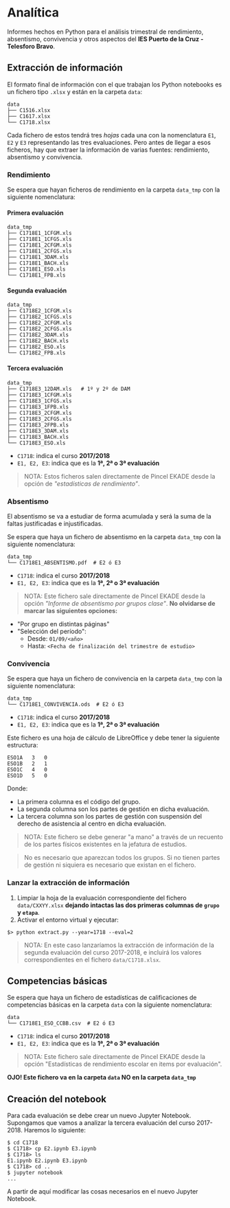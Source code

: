 # Analítica

Informes hechos en Python para el análisis trimestral de rendimiento, absentismo, convivencia y otros aspectos del **IES Puerto de la Cruz - Telesforo Bravo**.

## Extracción de información

El formato final de información con el que trabajan los Python notebooks es un fichero tipo `.xlsx` y están en la carpeta `data`:

~~~
data
├── C1516.xlsx
├── C1617.xlsx
└── C1718.xlsx
~~~

Cada fichero de estos tendrá tres *hojas* cada una con la nomenclatura `E1`, `E2` y `E3` representando las tres evaluaciones. Pero antes de llegar a esos ficheros, hay que extraer la información de varias fuentes: rendimiento, absentismo y convivencia.

### Rendimiento

Se espera que hayan ficheros de rendimiento en la carpeta `data_tmp` con la siguiente nomenclatura:

#### Primera evaluación

~~~
data_tmp
├── C1718E1_1CFGM.xls
├── C1718E1_1CFGS.xls
├── C1718E1_2CFGM.xls
├── C1718E1_2CFGS.xls
├── C1718E1_3DAM.xls
├── C1718E1_BACH.xls
├── C1718E1_ESO.xls
└── C1718E1_FPB.xls
~~~

#### Segunda evaluación

~~~
data_tmp
├── C1718E2_1CFGM.xls
├── C1718E2_1CFGS.xls
├── C1718E2_2CFGM.xls
├── C1718E2_2CFGS.xls
├── C1718E2_3DAM.xls
├── C1718E2_BACH.xls
├── C1718E2_ESO.xls
└── C1718E2_FPB.xls
~~~

#### Tercera evaluación

~~~
data_tmp
├── C1718E3_12DAM.xls   # 1º y 2º de DAM
├── C1718E3_1CFGM.xls
├── C1718E3_1CFGS.xls
├── C1718E3_1FPB.xls
├── C1718E3_2CFGM.xls
├── C1718E3_2CFGS.xls
├── C1718E3_2FPB.xls
├── C1718E3_3DAM.xls
├── C1718E3_BACH.xls
└── C1718E3_ESO.xls
~~~

- `C1718`: indica el curso **2017/2018**
- `E1, E2, E3`: indica que es la **1ª, 2ª o 3ª evaluación**

> NOTA: Estos ficheros salen directamente de Pincel EKADE desde la opción de *"estadísticas de rendimiento"*.

### Absentismo

El absentismo se va a estudiar de forma acumulada y será la suma de la faltas justificadas e injustificadas.

Se espera que haya un fichero de absentismo en la carpeta `data_tmp` con la siguiente nomenclatura:

~~~
data_tmp
└── C1718E1_ABSENTISMO.pdf  # E2 ó E3
~~~

- `C1718`: indica el curso **2017/2018**
- `E1, E2, E3`: indica que es la **1ª, 2ª o 3ª evaluación**

> NOTA: Este fichero sale directamente de Pincel EKADE desde la opción *"Informe de absentismo por grupos clase"*. **No olvidarse de marcar las siguientes opciones:**

- "Por grupo en distintas páginas"
- "Selección del período":
    - Desde: `01/09/<año>`
    - Hasta: `<Fecha de finalización del trimestre de estudio>`

### Convivencia

Se espera que haya un fichero de convivencia en la carpeta `data_tmp` con la siguiente nomenclatura:

~~~
data_tmp
└── C1718E1_CONVIVENCIA.ods  # E2 ó E3
~~~

- `C1718`: indica el curso **2017/2018**
- `E1, E2, E3`: indica que es la **1ª, 2ª o 3ª evaluación**

Este fichero es una hoja de cálculo de LibreOffice y debe tener la siguiente estructura:

~~~
ESO1A   3   0
ESO1B   2   1
ESO1C   4   0
ESO1D   5   0
~~~

Donde:

- La primera columna es el código del grupo.
- La segunda columna son los partes de gestión en dicha evaluación.
- La tercera columna son los partes de gestión con suspensión del derecho de asistencia al centro en dicha evaluación.

> NOTA: Este fichero se debe generar "a mano" a través de un recuento de los partes físicos existentes en la jefatura de estudios.

> No es necesario que aparezcan todos los grupos. Si no tienen partes de gestión ni siquiera es necesario que existan en el fichero.

### Lanzar la extracción de información

1. Limpiar la hoja de la evaluación correspondiente del fichero `data/CXXYY.xlsx` **dejando intactas las dos primeras columnas de `grupo` y `etapa`**.
2. Activar el entorno virtual y ejecutar:

~~~console
$> python extract.py --year=1718 --eval=2
~~~

> NOTA: En este caso lanzaríamos la extracción de información de la segunda evaluación del curso 2017-2018, e incluirá los valores correspondientes en el fichero `data/C1718.xlsx`.

## Competencias básicas

Se espera que haya un fichero de estadísticas de calificaciones de competencias básicas en la carpeta `data` con la siguiente nomenclatura:

~~~
data
└── C1718E1_ESO_CCBB.csv  # E2 ó E3
~~~

- `C1718`: indica el curso **2017/2018**
- `E1, E2, E3`: indica que es la **1ª, 2ª o 3ª evaluación**

> NOTA: Este fichero sale directamente de Pincel EKADE desde la opción "Estadísticas de rendimiento escolar en items por evaluación".

**OJO! Este fichero va en la carpeta `data` NO en la carpeta `data_tmp`**

## Creación del notebook

Para cada evaluación se debe crear un nuevo Jupyter Notebook. Supongamos que vamos a analizar la tercera evaluación del curso 2017-2018. Haremos lo siguiente:

~~~console
$ cd C1718
$ C1718> cp E2.ipynb E3.ipynb
$ C1718> ls
E1.ipynb E2.ipynb E3.ipynb
$ C1718> cd ..
$ jupyter notebook
...
~~~

A partir de aquí modificar las cosas necesarios en el nuevo Jupyter Notebook.
